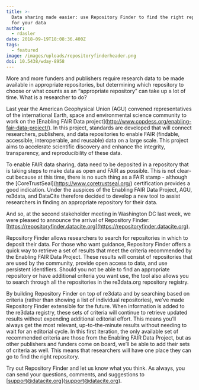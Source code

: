 ```yaml
---
title: >-
  Data sharing made easier: use Repository Finder to find the right repository
  for your data
author:
  - rdasler
date: 2018-09-19T18:08:36.400Z
tags:
  - featured
image: /images/uploads/repositoryfinderheader.png
doi: 10.5438/wday-8958
---
```

More and more funders and publishers require research data to be made available in appropriate repositories, but determining which repository to choose or what counts as an “appropriate repository” can take up a lot of time. What is a researcher to do? 

Last year the American Geophysical Union (AGU) convened representatives of the international Earth, space and environmental science community to work on the \[Enabling FAIR Data project](http://www.copdess.org/enabling-fair-data-project/). In this project, standards are developed that will connect researchers, publishers, and data repositories to enable FAIR (findable, accessible, interoperable, and reusable) data on a large scale. This project aims to accelerate scientific discovery and enhance the integrity, transparency, and reproducibility of these data.

To enable FAIR data sharing, data need to be deposited in a repository that is taking steps to make data as open and FAIR as possible. This is not clear-cut because at this time, there is no such thing as a FAIR stamp - although the \[CoreTrustSeal](https://www.coretrustseal.org/) certification provides a good indication. Under the auspices of the Enabling FAIR Data Project, AGU, re3data, and DataCite therefore decided to develop a new tool to assist researchers in finding an appropriate repository for their data. 

And so, at the second stakeholder meeting in Washington DC last week, we were pleased to announce the arrival of Repository Finder: \[https://repositoryfinder.datacite.org](https://repositoryfinder.datacite.org). 

Repository Finder allows researchers to search for repositories in which to deposit their data. For those who want guidance, Repository Finder offers a quick way to retrieve a set of results that meet the criteria recommended by the Enabling FAIR Data Project. These results will consist of repositories that are used by the community, provide open access to data, and use persistent identifiers. Should you not be able to find an appropriate repository or have additional criteria you want use, the tool also allows you to search through all the repositories in the re3data.org repository registry.

By building Repository Finder on top of re3data and by searching based on criteria (rather than showing a list of individual repositories), we’ve made Repository Finder extensible for the future. When information is added to the re3data registry, these sets of criteria will continue to retrieve updated results without expending additional editorial effort. This means you’ll always get the most relevant, up-to-the-minute results without needing to wait for an editorial cycle. In this first iteration, the only available set of recommended criteria are those from the Enabling FAIR Data Project, but as other publishers and funders come on board, we’ll be able to add their sets of criteria as well. This means that researchers will have one place they can go to find the right repository. 

Try out Repository Finder and let us know what you think. As always, you can send your questions, comments, and suggestions to \[support@datacite.org](support@datacite.org).
